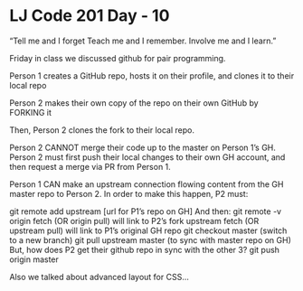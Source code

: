 # LJ Code 201 Day - 10

“Tell me and I forget Teach me and I remember. Involve me and I learn.”

Friday in class we discussed github for pair programming.

Person 1 creates a GitHub repo, hosts it on their profile, and clones it to their local repo

Person 2 makes their own copy of the repo on their own GitHub by FORKING it

Then, Person 2 clones the fork to their local repo.

Person 2 CANNOT merge their code up to the master on Person 1’s GH. Person 2 must first push their local changes to their own GH account, and then request a merge via PR from Person 1.

Person 1 CAN make an upstream connection flowing content from the GH master repo to Person 2.
In order to make this happen, P2 must:

git remote add upstream [url for P1’s repo on GH]
And then:
git remote -v
origin fetch (OR origin pull) will link to P2’s fork
upstream fetch (OR upstream pull) will link to P1’s original GH repo
git checkout master (switch to a new branch)
git pull upstream master (to sync with master repo on GH)
But, how does P2 get their github repo in sync with the other 3?
git push origin master

Also we talked about advanced layout for CSS...
